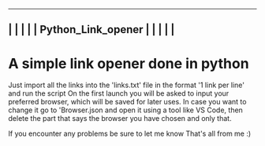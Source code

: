    --------------------------------
  |                               |
  |                               |
  |       Python_Link_opener      |
  |                               |
  |                               |
   --------------------------------

# A simple link opener done in python

 Just import all the links into the 'links.txt' file in the format '1 link per line' and run the script 
 On the first launch you will be asked to input your preferred browser, which will be saved for later uses.
 In case you want to change it go to 'Browser.json and open it using a tool like VS Code, then delete the part that says the browser you have chosen and only that.

 If you encounter any problems be sure to let me know
 That's all from me :)
